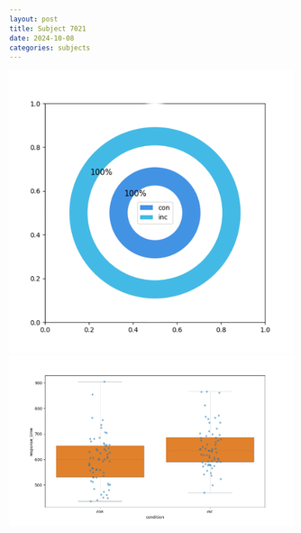 ```yaml
---
layout: post
title: Subject 7021
date: 2024-10-08
categories: subjects
---
```


![](data/7021/run-6/7021_accuracy_by_condition.png)
![](data/7021/run-6/7021_rt.png)
